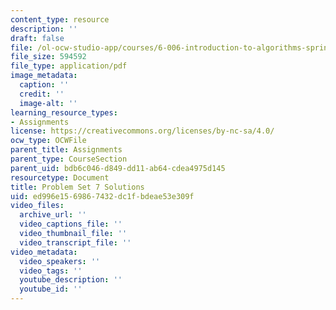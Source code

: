 ```yaml
---
content_type: resource
description: ''
draft: false
file: /ol-ocw-studio-app/courses/6-006-introduction-to-algorithms-spring-2020/ed996e1569867432dc1fbdeae53e309f_MIT6_006S20_ps7_solutions.pdf
file_size: 594592
file_type: application/pdf
image_metadata:
  caption: ''
  credit: ''
  image-alt: ''
learning_resource_types:
- Assignments
license: https://creativecommons.org/licenses/by-nc-sa/4.0/
ocw_type: OCWFile
parent_title: Assignments
parent_type: CourseSection
parent_uid: bdb6c046-d849-dd11-ab64-cdea4975d145
resourcetype: Document
title: Problem Set 7 Solutions
uid: ed996e15-6986-7432-dc1f-bdeae53e309f
video_files:
  archive_url: ''
  video_captions_file: ''
  video_thumbnail_file: ''
  video_transcript_file: ''
video_metadata:
  video_speakers: ''
  video_tags: ''
  youtube_description: ''
  youtube_id: ''
---
```

